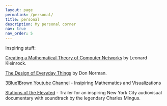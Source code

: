 ```yaml
---
layout: page
permalink: /personal/
title: personal
description: My personal corner
nav: true
nav_order: 5
---
```





Inspiring stuff:

[Creating a Mathematical Theory of Computer Networks](https://www.researchgate.net/publication/220244226_Creating_a_Mathematical_Theory_of_Computer_Networks) by Leonard Kleinrock.

[The Design of Everyday Things](https://www.amazon.com/Design-Everyday-Things-Revised-Expanded/dp/0465050654) by Don Norman.

[3Blue1Brown Youtube Channel](https://www.youtube.com/@3blue1brown) - Insipiring Mathematics and Visualizations

[Stations of the Elevated](https://www.youtube.com/watch?v=J0iqF6A4vRI) - Trailer for an inspiring New York City audiovisual documentary with soundtrack by the legendary Charles Mingus.
